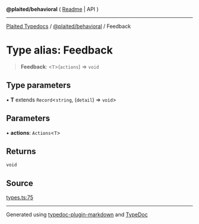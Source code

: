 **@plaited/behavioral** ( [Readme](../README.md) \| API )

***

[Plaited Typedocs](../../../modules.md) / [@plaited/behavioral](../modules.md) / Feedback

# Type alias: Feedback

> **Feedback**: \<`T`\>(`actions`) => `void`

## Type parameters

▪ **T** extends `Record`\<`string`, (`detail`) => `void`\>

## Parameters

▪ **actions**: `Actions`\<`T`\>

## Returns

`void`

## Source

[types.ts:75](https://github.com/plaited/plaited/blob/b151218/libs/behavioral/src/types.ts#L75)

***

Generated using [typedoc-plugin-markdown](https://www.npmjs.com/package/typedoc-plugin-markdown) and [TypeDoc](https://typedoc.org/)
